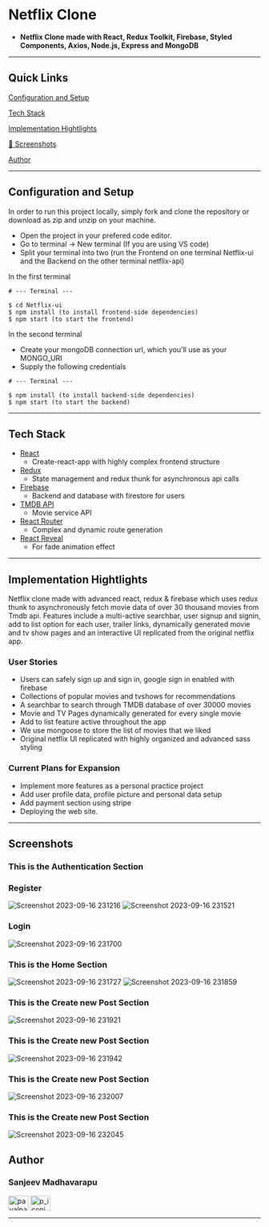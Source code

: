 
# Netflix Clone

- **Netflix Clone made with  React, Redux Toolkit, Firebase, Styled Components, Axios, Node.js, Express and MongoDB**

---

## Quick Links

[Configuration and Setup](#configuration-and-setup)

[Tech Stack](#tech-stack)

[Implementation Hightlights](#implementation-hightlights) 

[📸 Screenshots](#screenshots)

[Author](#author)


---

## Configuration and Setup

In order to run this project locally, simply fork and clone the repository or download as zip and unzip on your machine.

- Open the project in your prefered code editor.
- Go to terminal -> New terminal (If you are using VS code)
- Split your terminal into two (run the Frontend on one terminal Netflix-ui and the Backend on the other terminal netflix-api)

In the first terminal

```
# --- Terminal ---

$ cd Netflix-ui
$ npm install (to install frontend-side dependencies)
$ npm start (to start the frontend)
```

In the second terminal

- Create your mongoDB connection url, which you'll use as your MONGO_URI
- Supply the following credentials

```
# --- Terminal ---

$ npm install (to install backend-side dependencies)
$ npm start (to start the backend)
```
---
## Tech Stack

- [React](https://github.com/facebook/react) 
  - Create-react-app with highly complex frontend structure
- [Redux](https://redux.js.org/) 
  - State management and redux thunk for asynchronous api calls
- [Firebase](https://firebase.google.com/) 
  - Backend and database with firestore for users
- [TMDB API](https://www.themoviedb.org/?language=en-US)
  - Movie service API
- [React Router](https://reacttraining.com/react-router/web/guides/quick-start) 
  - Complex and dynamic route generation 
- [React Reveal](https://www.react-reveal.com/)
  - For fade animation effect

---

## Implementation Hightlights

Netflix clone made with advanced react, redux & firebase which uses redux thunk to asynchronously fetch movie data of over 30 thousand movies from Tmdb api. Features include a multi-active searchbar, user signup and signin, add to list option for each user, trailer links, dynamically generated movie and tv show pages and an interactive UI replicated from the original netflix app.

### User Stories

- Users can safely sign up and sign in, google sign in enabled with firebase
- Collections of popular movies and tvshows for recommendations
- A searchbar to search through TMDB database of over 30000 movies
- Movie and TV Pages dynamically generated for every single movie
- Add to list feature active throughout the app
- We use mongoose to store the list of movies that we liked
- Original netflix UI replicated with highly organized and advanced sass styling

### Current Plans for Expansion

- Implement more features as a personal practice project
- Add user profile data, profile picture and personal data setup
- Add payment section using stripe
- Deploying the web site.

---
 ##  Screenshots 

 ### This is the Authentication Section
### Register
![Screenshot 2023-09-16 231216](https://github.com/sanjeev93936/Netflix_Clone/assets/108318474/6c4f3f35-70f8-4bd0-98e7-07732bda020c)
![Screenshot 2023-09-16 231521](https://github.com/sanjeev93936/Netflix_Clone/assets/108318474/4e0343a4-aa6d-4687-a4e3-fbdc2de17109)
### Login
![Screenshot 2023-09-16 231700](https://github.com/sanjeev93936/Netflix_Clone/assets/108318474/70b7723a-b62e-413a-adfe-f758519eaadb)
### This is the Home Section
![Screenshot 2023-09-16 231727](https://github.com/sanjeev93936/Netflix_Clone/assets/108318474/ba6a451a-aa3e-4add-86a2-18d106643690)
![Screenshot 2023-09-16 231859](https://github.com/sanjeev93936/Netflix_Clone/assets/108318474/427aef82-eded-40c3-a3fd-5bbf42e2951a)
### This is the Create new Post Section
![Screenshot 2023-09-16 231921](https://github.com/sanjeev93936/Netflix_Clone/assets/108318474/b969c13a-88f0-4a9d-89c6-492ccbe9a6cb)
### This is the Create new Post Section
![Screenshot 2023-09-16 231942](https://github.com/sanjeev93936/Netflix_Clone/assets/108318474/27e5f549-6d0c-4c5f-b8f4-099a406db7fc)
### This is the Create new Post Section
![Screenshot 2023-09-16 232007](https://github.com/sanjeev93936/Netflix_Clone/assets/108318474/ac0938d2-884d-4825-bb75-0052138b803f)
### This is the Create new Post Section
![Screenshot 2023-09-16 232045](https://github.com/sanjeev93936/Netflix_Clone/assets/108318474/ab893bed-530e-41a3-ad4b-b3284ab2c4e8)


## Author

### Sanjeev Madhavarapu

<a href="https://linkedin.com/in/sanjeev-madhavarapu-92a389237/" target="blank"><img align="center" src="https://cdn.jsdelivr.net/npm/simple-icons@3.0.1/icons/linkedin.svg" alt="payalpatra105" height="30" width="40" /></a>
<a href="https://instagram.com/
sanjeev_madhavarapu" target="blank"><img align="center" src="https://cdn.jsdelivr.net/npm/simple-icons@3.0.1/icons/instagram.svg" alt="p_iconic_" height="30" width="40" /></a>

---
